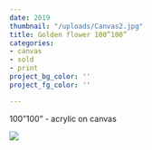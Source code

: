 ```yaml
---
date: 2019
thumbnail: "/uploads/Canvas2.jpg"
title: Golden flower 100”100”
categories:
- canvas
- sold
- print
project_bg_color: ''
project_fg_color: ''

---
```

100”100” - acrylic on canvas

![](https://scontent-amt2-1.xx.fbcdn.net/v/t1.15752-9/s2048x2048/64657656_1973401476098295_6807162352547397632_n.jpg?_nc_cat=111&_nc_oc=AQmm8B0AgfncJ6jpiVlzY7Pu0r9ymxc2rf2I4rkdxjq5V38YvPL-qGI18Pr7y1d-Th4&_nc_ht=scontent-amt2-1.xx&oh=bf6b8317b3bdff401585c3a471319791&oe=5DBB36C6)